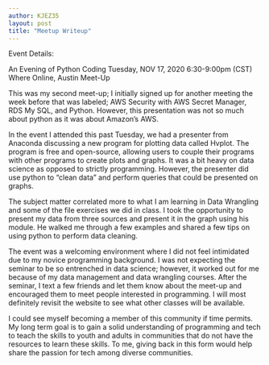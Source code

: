 ```yaml
---
author: KJEZ35
layout: post
title: "Meetup Writeup"
---
```


Event Details: 

An Evening of Python Coding 
Tuesday, NOV 17, 2020 6:30-9:00pm (CST) 
Where Online, Austin Meet-Up 

This was my second meet-up; I initially signed up for another meeting the week before that was labeled; AWS Security with AWS Secret Manager, RDS My SQL, and Python. 
However, this presentation was not so much about python as it was about Amazon’s AWS. 

In the event I attended this past Tuesday, we had a presenter from Anaconda discussing a new program for plotting data called Hvplot. 
The program is free and open-source, allowing users to couple their programs with other programs to create plots and graphs. 
It was a bit heavy on data science as opposed to strictly programming. However, the presenter did use python to “clean data” and perform queries that could be presented on graphs.

 The subject matter correlated more to what I am learning in Data Wrangling and some of the file exercises we did in class. 
 I took the opportunity to present my data from three sources and present it in the graph using his module. 
 He walked me through a few examples and shared a few tips on using python to perform data cleaning. 

The event was a welcoming environment where I did not feel intimidated due to my novice programming background. 
I was not expecting the seminar to be so entrenched in data science; however, it worked out for me because of my data management and data wrangling courses.
After the seminar, I text a few friends and let them know about the meet-up and encouraged them to meet people interested in programming. 
I will most definitely revisit the website to see what other classes will be available. 

I could see myself becoming a member of this community if time permits. My long term goal is to gain a solid understanding of programming and tech to teach the skills to youth and adults in communities that do not have the resources to learn these skills. 
To me, giving back in this form would help share the passion for tech among diverse communities. 
